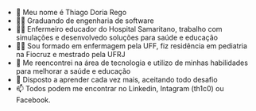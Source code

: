 - 👋 Meu nome é Thiago Doria Rego
- 👨‍💻 Graduando de engenharia de software
- 👨‍⚕️ Enfermeiro educador do Hospital Samaritano, trabalho com simulações e desenvolvedo soluções para saúde e educação
- 🧑‍🎓 Sou formado em enfermagem pela UFF, fiz residência em pediatria na Fiocruz e mestrado pela UFRJ
- 🌱 Me reencontrei na área de tecnologia e utilizo de minhas habilidades para melhorar a saúde e educação
- 💞️ Disposto a aprender cada vez mais, aceitando todo desafio
- 📫 Todos podem me encontrar no Linkedin, Intagram (th1c0) ou Facebook. 

<!---
Th1c0/Th1c0 is a ✨ special ✨ repository because its `README.md` (this file) appears on your GitHub profile.
You can click the Preview link to take a look at your changes.
--->
